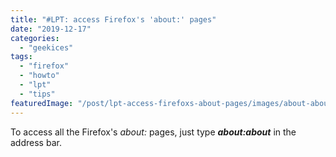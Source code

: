 ```yaml
---
title: "#LPT: access Firefox's 'about:' pages"
date: "2019-12-17"
categories: 
  - "geekices"
tags: 
  - "firefox"
  - "howto"
  - "lpt"
  - "tips"
featuredImage: "/post/lpt-access-firefoxs-about-pages/images/about-about.jpg"
---
```


To access all the Firefox's _about:_ pages, just type _**about:about**_ in the address bar.
